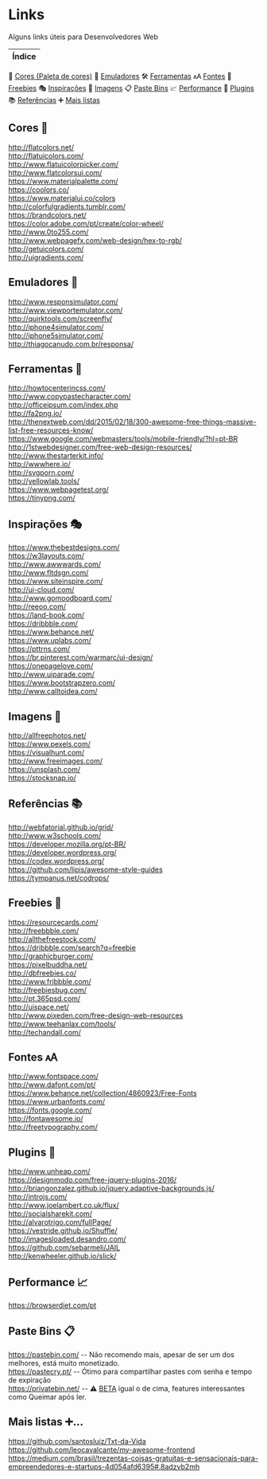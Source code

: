 # Links
Alguns links úteis para Desenvolvedores Web

|Índice|
|------|
 🎨 [Cores (Paleta de cores)](#Cores-) 
 📱 [Emuladores](#Emuladores-) 
 🛠️ [Ferramentas](#Ferramentas-)
 🗚 [Fontes](#Fontes-)
 💸 [Freebies](#Freebies-)
 🎭 [Inspirações](#Inspirações-)
 📸 [Imagens](#Imagens-)
 📋 [Paste Bins](#Paste-bins-)
 📈 [Performance](#Performance-)
 🔌 [Plugins](#Plugins-)
 📚 [Referências](#Referências-)
 ➕ [Mais listas](#Mais-listas-)


    
## Cores 🎨

http://flatcolors.net/    
http://flatuicolors.com/   
http://www.flatuicolorpicker.com/   
http://www.flatcolorsui.com/   
https://www.materialpalette.com/   
https://coolors.co/   
https://www.materialui.co/colors   
http://colorfulgradients.tumblr.com/   
https://brandcolors.net/    
https://color.adobe.com/pt/create/color-wheel/   
http://www.0to255.com/   
http://www.webpagefx.com/web-design/hex-to-rgb/   
http://getuicolors.com/   
http://uigradients.com/   

## Emuladores 📱
http://www.responsimulator.com/   
http://www.viewportemulator.com/   
http://quirktools.com/screenfly/   
http://iphone4simulator.com/   
http://iphone5simulator.com/   
http://thiagocanudo.com.br/responsa/   

## Ferramentas 🔨 
http://howtocenterincss.com/   
http://www.copypastecharacter.com/   
http://officeipsum.com/index.php   
http://fa2png.io/   
http://thenextweb.com/dd/2015/02/18/300-awesome-free-things-massive-list-free-resources-know/   
https://www.google.com/webmasters/tools/mobile-friendly/?hl=pt-BR   
http://1stwebdesigner.com/free-web-design-resources/   
http://www.thestarterkit.info/   
http://wwwhere.io/   
http://svgporn.com/   
http://yellowlab.tools/   
https://www.webpagetest.org/   
https://tinypng.com/   

## Inspirações 🎭
https://www.thebestdesigns.com/   
https://w3layouts.com/   
http://www.awwwards.com/   
http://www.fltdsgn.com/   
https://www.siteinspire.com/   
http://ui-cloud.com/   
http://www.gomoodboard.com/   
http://reeoo.com/   
https://land-book.com/   
https://dribbble.com/   
https://www.behance.net/   
https://www.uplabs.com/   
https://pttrns.com/   
https://br.pinterest.com/warmarc/ui-design/   
https://onepagelove.com/   
http://www.uiparade.com/   
https://www.bootstrapzero.com/   
http://www.calltoidea.com/   

## Imagens 📸
http://allfreephotos.net/   
https://www.pexels.com/   
https://visualhunt.com/   
http://www.freeimages.com/   
https://unsplash.com/   
https://stocksnap.io/   

## Referências 📚
http://webfatorial.github.io/grid/   
http://www.w3schools.com/   
https://developer.mozilla.org/pt-BR/   
https://developer.wordpress.org/   
https://codex.wordpress.org/   
https://github.com/lipis/awesome-style-guides   
https://tympanus.net/codrops/   

## Freebies 💸 
https://resourcecards.com/   
http://freebbble.com/   
http://allthefreestock.com/   
https://dribbble.com/search?q=freebie   
http://graphicburger.com/   
https://pixelbuddha.net/   
http://dbfreebies.co/   
http://www.fribbble.com/   
http://freebiesbug.com/   
http://pt.365psd.com/   
http://uispace.net/   
http://www.pixeden.com/free-design-web-resources   
http://www.teehanlax.com/tools/   
http://techandall.com/   

## Fontes 🗚
http://www.fontspace.com/   
http://www.dafont.com/pt/   
https://www.behance.net/collection/4860923/Free-Fonts   
https://www.urbanfonts.com/   
https://fonts.google.com/   
http://fontawesome.io/   
http://freetypography.com/   

## Plugins 🔌
http://www.unheap.com/   
https://designmodo.com/free-jquery-plugins-2016/   
http://briangonzalez.github.io/jquery.adaptive-backgrounds.js/   
http://introjs.com/   
http://www.joelambert.co.uk/flux/   
http://socialsharekit.com/   
http://alvarotrigo.com/fullPage/   
https://vestride.github.io/Shuffle/   
http://imagesloaded.desandro.com/   
https://github.com/sebarmeli/JAIL   
http://kenwheeler.github.io/slick/   

## Performance 📈 
https://browserdiet.com/pt   

## Paste Bins 📋
https://pastebin.com/ -- Não recomendo mais, apesar de ser um dos melhores, está muito monetizado.    
https://pastecry.pt/ -- Ótimo para compartilhar pastes com senha e tempo de expiração   
https://privatebin.net/ -- ⚠️ [BETA](https://privatebin.info/) igual o de cima, features interessantes como Queimar após ler.       

## Mais listas ➕...
https://github.com/santosluiz/Txt-da-Vida   
https://github.com/leocavalcante/my-awesome-frontend   
https://medium.com/brasil/trezentas-coisas-gratuitas-e-sensacionais-para-empreendedores-e-startups-4d054afd6395#.8adzvb2mh  


